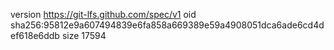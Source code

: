 version https://git-lfs.github.com/spec/v1
oid sha256:95812e9a607494839e6fa858a669389e59a4908051dca6ade6cd4def618e6ddb
size 17594
